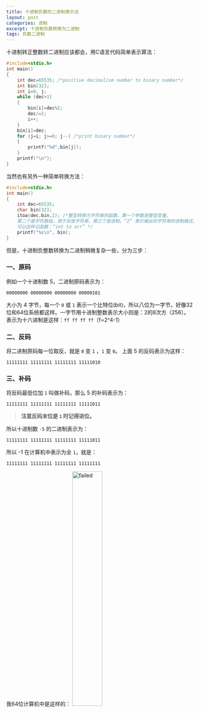 ```yaml
---
title: 十进制负数的二进制表示法
layout: post
categories: 进制
excerpt: 十进制负数转换为二进制
tags: 负数二进制
---
```

十进制转正整数转二进制应该都会，用C语言代码简单表示算法：
``` c
#include<stdio.h>
int main()
{
	int dec=65535; /*positive decimalism number to binary number*/
	int bin[32];
	int i=0, j;
	while (dec>1)
	{
		bin[i]=dec%2;
		dec/=2;
		i++;
	}
	bin[i]=dec;
	for (j=i; j>=0; j--) /*print binary number*/
	{
		printf("%d",bin[j]); 
	}
	printf("\n");
}
```
当然也有另外一种简单转换方法：
``` c
#include<stdio.h>
int main()
{
	int dec=65535;
	char bin[32];
	itoa(dec,bin,2); /*整型转换为字符串的函数，第一个参数是整型变量，
	第二个是字符数组，用于存放字符串，第三个是进制，“2” 表示输出的字符串的进制格式，
	可以这样记函数：“int to arr” */
	printf("%s\n", bin);
}
```
但是，十进制负整数转换为二进制稍微复杂一些，分为三步：
### 一、原码
例如一个十进制数 5，二进制原码表示为：

`00000000 00000000 00000000 00000101`

大小为 4 字节，每一个 `0` 或  `1` 表示一个比特位(bit)，所以八位为一字节，好像32位和64位系统都这样。一字节用十进制整数表示大小则是：2的8次方（256）。
表示为十六进制是这样：`ff ff ff ff`（f=2^4-1）
###  二、反码
将二进制原码每一位取反，就是 `0` 变 `1` ，`1` 变 `0`。
上面 5 的反码表示为这样：

`11111111 11111111 11111111 11111010`
### 三、补码
将反码最低位加 `1` 叫做补码，那么 5 的补码表示为：

`11111111 11111111 11111111 11111011`

>**注意反码末位是 `1` 时记得进位。**

所以十进制数 `-5` 的二进制表示为： 

`11111111 11111111 11111111 11111011`

所以 -1 在计算机中表示为全 `1`，就是：

`11111111 11111111 11111111 11111111`

我64位计算机中是这样的：
<img src="https://img-blog.csdn.net/20180404111248861?watermark/2/text/aHR0cHM6Ly9ibG9nLmNzZG4ubmV0L0tOSUdIX1lVTg==/font/5a6L5L2T/fontsize/400/fill/I0JBQkFCMA==/dissolve/70" width="40%" alt="failed">